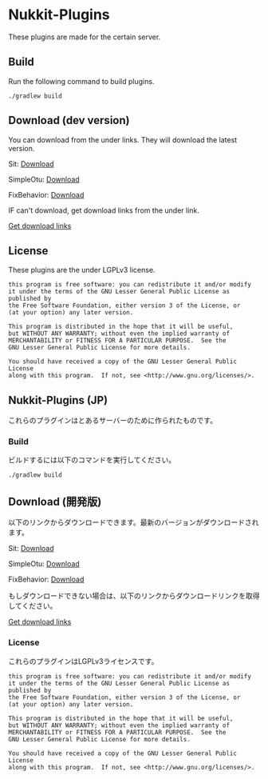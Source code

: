 # Nukkit-Plugins
These plugins are made for the certain server.

## Build
Run the following command to build plugins.


	./gradlew build

## Download (dev version)
You can download from the under links. They will download the latest version.

Sit: [Download](https://circleci.com/api/v1.1/project/github/beito123/Nukkit-Plugins/latest/artifacts/0/home/workspace/dist/Sit.jar)

SimpleOtu: [Download](https://circleci.com/api/v1.1/project/github/beito123/Nukkit-Plugins/latest/artifacts/0/home/workspace/dist/SimpleOtu.jar)

FixBehavior: [Download](https://circleci.com/api/v1.1/project/github/beito123/Nukkit-Plugins/latest/artifacts/0/home/workspace/dist/FixBehavior.jar)

IF can't download, get download links from the under link.

[Get download links](https://circleci.com/api/v1.1/project/github/beito123/Nukkit-Plugins/latest/artifacts)

## License
These plugins are the under LGPLv3 license.

	this program is free software: you can redistribute it and/or modify
	it under the terms of the GNU Lesser General Public License as published by
	the Free Software Foundation, either version 3 of the License, or
	(at your option) any later version.

	This program is distributed in the hope that it will be useful,
	but WITHOUT ANY WARRANTY; without even the implied warranty of
	MERCHANTABILITY or FITNESS FOR A PARTICULAR PURPOSE.  See the
	GNU Lesser General Public License for more details.

	You should have received a copy of the GNU Lesser General Public License
	along with this program.  If not, see <http://www.gnu.org/licenses/>.

## Nukkit-Plugins (JP)
これらのプラグインはとあるサーバーのために作られたものです。

### Build
ビルドするには以下のコマンドを実行してください。


	./gradlew build

## Download (開発版)
以下のリンクからダウンロードできます。最新のバージョンがダウンロードされます。

Sit: [Download](https://circleci.com/api/v1.1/project/github/beito123/Nukkit-Plugins/latest/artifacts/0/home/workspace/dist/Sit.jar)

SimpleOtu: [Download](https://circleci.com/api/v1.1/project/github/beito123/Nukkit-Plugins/latest/artifacts/0/home/workspace/dist/SimpleOtu.jar)

FixBehavior: [Download](https://circleci.com/api/v1.1/project/github/beito123/Nukkit-Plugins/latest/artifacts/0/home/workspace/dist/FixBehavior.jar)

もしダウンロードできない場合は、以下のリンクからダウンロードリンクを取得してください。

[Get download links](https://circleci.com/api/v1.1/project/github/beito123/Nukkit-Plugins/latest/artifacts)

### License
これらのプラグインはLGPLv3ライセンスです。

	this program is free software: you can redistribute it and/or modify
	it under the terms of the GNU Lesser General Public License as published by
	the Free Software Foundation, either version 3 of the License, or
	(at your option) any later version.

	This program is distributed in the hope that it will be useful,
	but WITHOUT ANY WARRANTY; without even the implied warranty of
	MERCHANTABILITY or FITNESS FOR A PARTICULAR PURPOSE.  See the
	GNU Lesser General Public License for more details.

	You should have received a copy of the GNU Lesser General Public License
	along with this program.  If not, see <http://www.gnu.org/licenses/>.
